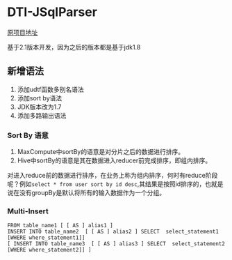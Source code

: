 # DTI-JSqlParser

[原项目地址](https://github.com/JSQLParser/JSqlParser)

基于2.1版本开发，因为之后的版本都是基于jdk1.8

## 新增语法

1. 添加udtf函数多别名语法
1. 添加sort by语法
1. JDK版本改为1.7
1. 添加多路输出语法

### Sort By 语意

1. MaxCompute中sortBy的语意是对分片之后的数据进行排序。
1. Hive中sortBy的语意是其在数据进入reducer前完成排序，即组内排序。

对进入reduce前的数据进行排序，在业务上称为组内排序，何时有reduce阶段呢？例如`select * from user sort by id desc`,其结果是按照id排序的，也就是说在没有groupBy是默认将所有的输入数据作为一个分组。

### Multi-Insert

```
FROM table_name1 [ [ AS ] alias1 ]
INSERT INTO table_name2  [ [ AS ] alias2 ] SELECT  select_statement1 [WHERE where_statement1]]
[ INSERT INTO table_name3  [ [ AS ] alias3 ] SELECT  select_statement2 [WHERE where_statement2]] ]

```
